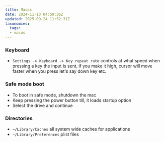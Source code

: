 ```yaml
---
title: Macos
date: 2024-11-13 04:59:36Z
updated: 2025-09-24 11:52:31Z
taxonomies:
  tags:
  - macos
---
```


### Keyboard

- `Settings -> Keyboard -> Key repeat rate` controls at what speed when pressing a key the input is sent, if you make it high, cursor will move faster when you press let's say down key etc. 

### Safe mode boot

- To boot in safe mode, shutdown the mac
- Keep pressing the power button till, it loads startup option
- Select the drive and continue

### Directories

- `~/Library/Caches` all system wide caches for applications
- `~/Library/Preferences` plist files 
